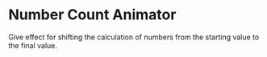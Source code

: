 # Number Count Animator
Give effect for shifting the calculation of numbers from the starting value to the final value.
